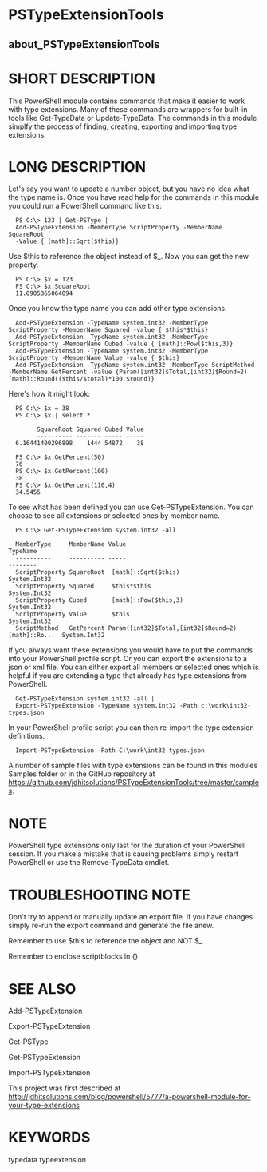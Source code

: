 ﻿# PSTypeExtensionTools
## about_PSTypeExtensionTools

# SHORT DESCRIPTION
This PowerShell module contains commands that make it easier to work with type
extensions. Many of these commands are wrappers for built-in tools like 
Get-TypeData or Update-TypeData. The commands in this module simplfy the 
process of finding, creating, exporting and importing type extensions.

# LONG DESCRIPTION
Let's say you want to update a number object, but you have no idea what the 
type name is. Once you have read help for the commands in this module you 
could run a PowerShell command like this:


      PS C:\> 123 | Get-PSType | 
      Add-PSTypeExtension -MemberType ScriptProperty -MemberName SquareRoot `
      -Value { [math]::Sqrt($this)}


Use $this to reference the object instead of $_.  Now you can get the new property.


      PS C:\> $x = 123
      PS C:\> $x.SquareRoot
      11.0905365064094


Once you know the type name you can add other type extensions.

      Add-PSTypeExtension -TypeName system.int32 -MemberType ScriptProperty -MemberName Squared -value { $this*$this}
      Add-PSTypeExtension -TypeName system.int32 -MemberType ScriptProperty -MemberName Cubed -value { [math]::Pow($this,3)}
      Add-PSTypeExtension -TypeName system.int32 -MemberType ScriptProperty -MemberName Value -value { $this}
      Add-PSTypeExtension -TypeName system.int32 -MemberType ScriptMethod -MemberName GetPercent -value {Param([int32]$Total,[int32]$Round=2) [math]::Round(($this/$total)*100,$round)}


Here's how it might look:

      PS C:\> $x = 38
      PS C:\> $x | select *

            SquareRoot Squared Cubed Value
            ---------- ------- ----- -----
      6.16441400296898    1444 54872    38

      PS C:\> $x.GetPercent(50)
      76
      PS C:\> $x.GetPercent(100)
      38
      PS C:\> $x.GetPercent(110,4)
      34.5455

To see what has been defined you can use Get-PSTypeExtension. You can choose to see all extensions or selected ones by member name.

      PS C:\> Get-PSTypeExtension system.int32 -all

      MemberType     MemberName Value                                               TypeName    
      ----------     ---------- -----                                               --------    
      ScriptProperty SquareRoot  [math]::Sqrt($this)                                System.Int32
      ScriptProperty Squared     $this*$this                                        System.Int32
      ScriptProperty Cubed       [math]::Pow($this,3)                               System.Int32
      ScriptProperty Value       $this                                              System.Int32
      ScriptMethod   GetPercent Param([int32]$Total,[int32]$Round=2) [math]::Ro...  System.Int32

If you always want these extensions you would have to put the commands into your PowerShell profile script. Or you can export the extensions to a json or xml file. You can either export all members or selected ones which is helpful if you are extending a type that already has type extensions from PowerShell.

      Get-PSTypeExtension system.int32 -all | 
      Export-PSTypeExtension -TypeName system.int32 -Path c:\work\int32-types.json

In your PowerShell profile script you can then re-import the type extension definitions.

      Import-PSTypeExtension -Path C:\work\int32-types.json

A number of sample files with type extensions can be found in this modules Samples folder or in the GitHub repository at https://github.com/jdhitsolutions/PSTypeExtensionTools/tree/master/samples.

# NOTE
PowerShell type extensions only last for the duration of your PowerShell session. If you make a mistake that is causing problems simply restart PowerShell or use the Remove-TypeData cmdlet.
# TROUBLESHOOTING NOTE
Don't try to append or manually update an export file. If you have changes simply re-run the export command and generate the file anew. 


Remember to use $this to reference the object and NOT $_.


Remember to enclose scriptblocks in {}.

# SEE ALSO
Add-PSTypeExtension

Export-PSTypeExtension

Get-PSType

Get-PSTypeExtension

Import-PSTypeExtension


This project was first described at http://jdhitsolutions.com/blog/powershell/5777/a-powershell-module-for-your-type-extensions

# KEYWORDS
typedata
typeextension
